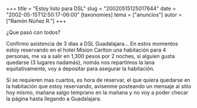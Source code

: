 +++
title = "Estoy listo para DSL"
slug = "20020515125017644"
date = "2002-05-15T12:50:17-06:00"
[taxonomies]
tema = ["anuncios"]
autor = ["Ramón Núñez R."]
+++

¿Que pasó con todos?

Confirmo asistencia de 3 dias a DSL Guadalajara… En estos momentos estoy
reservando en el hotel Mision Carlton una habitación para 4 personas, me
va a salir en 1,300 pesos por 2 noches, si alguien gusta quedarse (3
lugares nadamás), nomás nos repartimos la lana equitativamente, voy a
depositar para asegurar la habitación.

Si se requieren mas cuartos, es hora de reservar, el que quiera quedarse
en la habitación que estoy reservando, avísenme posteando un mensaje al
sitio hoy mismo, mañana salgo temprano en la mañana y no voy a poder
checar la página hasta llegando a Guadalajara.

